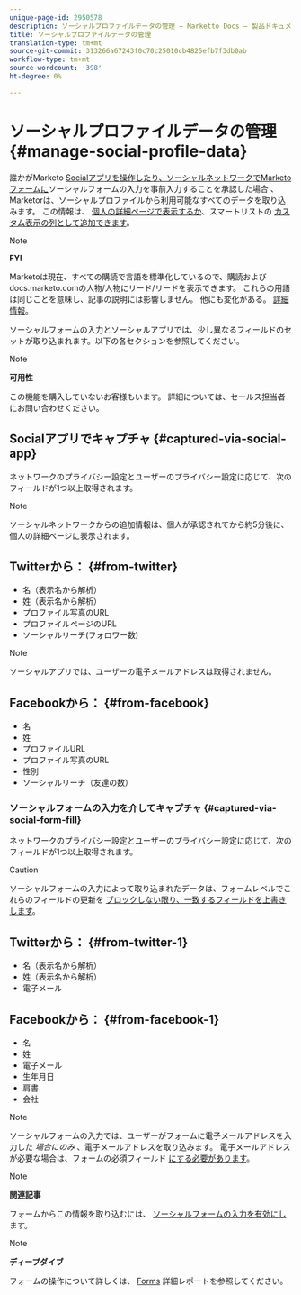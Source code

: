 ```yaml
---
unique-page-id: 2950578
description: ソーシャルプロファイルデータの管理 — Marketto Docs — 製品ドキュメント
title: ソーシャルプロファイルデータの管理
translation-type: tm+mt
source-git-commit: 313266a67243f0c70c25010cb4825efb7f3db0ab
workflow-type: tm+mt
source-wordcount: '398'
ht-degree: 0%

---
```



# ソーシャルプロファイルデータの管理 {#manage-social-profile-data}

誰かがMarketo [Socialアプリを操作したり、ソーシャルネットワークでMarketoフォームに](../../../../product-docs/demand-generation/social/configuring-social-actions/customize-social-app-button.md)ソーシャルフォームの入力を事前入力することを承認した場合 [](../../../../product-docs/demand-generation/forms/form-actions/enable-social-form-fill-on-a-form.md)、Marketorは、ソーシャルプロファイルから利用可能なすべてのデータを取り込みます。 この情報は、 [個人の詳細ページで表示するか](http://docs.marketo.com/display/DOCS/Using+the+Person+Detail+Page)、スマートリストの [カスタム表示の列として追加できます](http://docs.marketo.com/display/DOCS/Create+and+Change+Views+for+Lists+and+Smart+List)。

>[!NOTE]
>
>**FYI**
>
>Marketoは現在、すべての購読で言語を標準化しているので、購読およびdocs.marketo.comの人物/人物にリード/リードを表示できます。 これらの用語は同じことを意味し、記事の説明には影響しません。 他にも変化がある。 [詳細情報](http://docs.marketo.com/display/DOCS/Updates+to+Marketo+Terminology)。

ソーシャルフォームの入力とソーシャルアプリでは、少し異なるフィールドのセットが取り込まれます。以下の各セクションを参照してください。

>[!NOTE]
>
>**可用性**
>
>この機能を購入していないお客様もいます。 詳細については、セールス担当者にお問い合わせください。

## Socialアプリでキャプチャ {#captured-via-social-app}

ネットワークのプライバシー設定とユーザーのプライバシー設定に応じて、次のフィールドが1つ以上取得されます。

>[!NOTE]
>
>ソーシャルネットワークからの追加情報は、個人が承認されてから約5分後に、個人の詳細ページに表示されます。

## Twitterから： {#from-twitter}

* 名（表示名から解析）
* 姓（表示名から解析）
* プロファイル写真のURL
* プロファイルページのURL
* ソーシャルリーチ(フォロワー数)

>[!NOTE]
>
>ソーシャルアプリでは、ユーザーの電子メールアドレスは取得されません。

## Facebookから： {#from-facebook}

* 名
* 姓
* プロファイルURL
* プロファイル写真のURL
* 性別
* ソーシャルリーチ（友達の数）

### ソーシャルフォームの入力を介してキャプチャ {#captured-via-social-form-fill}

ネットワークのプライバシー設定とユーザーのプライバシー設定に応じて、次のフィールドが1つ以上取得されます。

>[!CAUTION]
>
>ソーシャルフォームの入力によって取り込まれたデータは、フォームレベルでこれらのフィールドの更新を [ブロックしない限り、一致するフィールドを上書きします](../../../../product-docs/administration/field-management/block-updates-to-a-field.md)。

## Twitterから： {#from-twitter-1}

* 名（表示名から解析）
* 姓（表示名から解析）
* 電子メール

## Facebookから： {#from-facebook-1}

* 名
* 姓
* 電子メール
* 生年月日
* 肩書
* 会社

>[!NOTE]
>
>ソーシャルフォームの入力では、ユーザーがフォームに電子メールアドレスを入力した *場合にのみ* 、電子メールアドレスを取り込みます。 電子メールアドレスが必要な場合は、フォームの必須フィールド [にする必要があります](../../../../product-docs/demand-generation/forms/creating-a-form/make-a-form-field-required.md)。

>[!NOTE]
>
>**関連記事**
>
>フォームからこの情報を取り込むには、 [ソーシャルフォームの入力を有効にし](../../../../product-docs/demand-generation/forms/form-actions/enable-social-form-fill-on-a-form.md)ます。

>[!NOTE]
>
>**ディープダイブ**
>
>フォームの操作について詳しくは、 [Forms](http://docs.marketo.com/display/docs/forms) 詳細レポートを参照してください。

